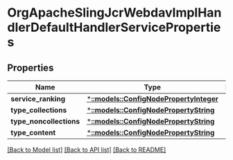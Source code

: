 # OrgApacheSlingJcrWebdavImplHandlerDefaultHandlerServiceProperties

## Properties
Name | Type | Description | Notes
------------ | ------------- | ------------- | -------------
**service_ranking** | [***::models::ConfigNodePropertyInteger**](configNodePropertyInteger.md) |  | [optional] 
**type_collections** | [***::models::ConfigNodePropertyString**](configNodePropertyString.md) |  | [optional] 
**type_noncollections** | [***::models::ConfigNodePropertyString**](configNodePropertyString.md) |  | [optional] 
**type_content** | [***::models::ConfigNodePropertyString**](configNodePropertyString.md) |  | [optional] 

[[Back to Model list]](../README.md#documentation-for-models) [[Back to API list]](../README.md#documentation-for-api-endpoints) [[Back to README]](../README.md)


